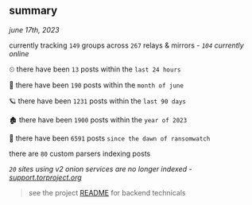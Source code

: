 
## summary
_june 17th, 2023_

currently tracking `149` groups across `267` relays & mirrors - _`104` currently online_

⏲ there have been `13` posts within the `last 24 hours`

🦈 there have been `190` posts within the `month of june`

🪐 there have been `1231` posts within the `last 90 days`

🏚 there have been `1900` posts within the `year of 2023`

🦕 there have been `6591` posts `since the dawn of ransomwatch`

there are `80` custom parsers indexing posts

_`20` sites using v2 onion services are no longer indexed - [support.torproject.org](https://support.torproject.org/onionservices/v2-deprecation/)_

> see the project [README](https://github.com/joshhighet/ransomwatch#ransomwatch--) for backend technicals
